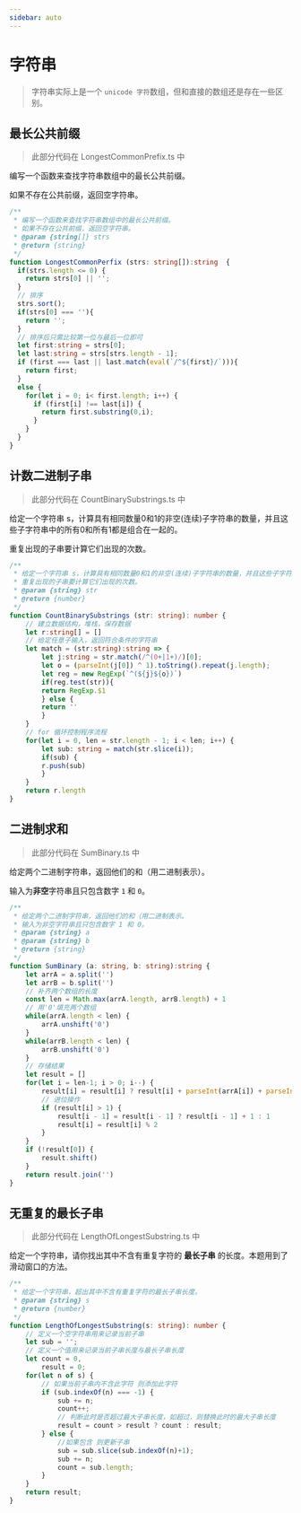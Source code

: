 ```yaml
---
sidebar: auto
---
```


# 字符串

> 字符串实际上是一个 `unicode 字符`数组，但和直接的数组还是存在一些区别。

## 最长公共前缀

> 此部分代码在 LongestCommonPrefix.ts 中

编写一个函数来查找字符串数组中的最长公共前缀。

如果不存在公共前缀，返回空字符串。

```typescript
/**
 * 编写一个函数来查找字符串数组中的最长公共前缀。
 * 如果不存在公共前缀，返回空字符串。
 * @param {string[]} strs 
 * @return {string}
 */
function LongestCommonPerfix (strs: string[]):string  {
  if(strs.length <= 0) {
    return strs[0] || '';
  }
  // 排序
  strs.sort();
  if(strs[0] === ''){
    return '';
  }
  // 排序后只需比较第一位与最后一位即可
  let first:string = strs[0];
  let last:string = strs[strs.length - 1];
  if (first === last || last.match(eval(`/^${first}/`))){
    return first;
  }
  else {
    for(let i = 0; i< first.length; i++) {
      if (first[i] !== last[i]) {
        return first.substring(0,i);
      }
    }
  }
}
```

## 计数二进制子串

> 此部分代码在 CountBinarySubstrings.ts 中

给定一个字符串 s，计算具有相同数量0和1的非空(连续)子字符串的数量，并且这些子字符串中的所有0和所有1都是组合在一起的。

重复出现的子串要计算它们出现的次数。

```typescript
/**
 * 给定一个字符串 s，计算具有相同数量0和1的非空(连续)子字符串的数量，并且这些子字符串中的所有0和所有1都是组合在一起的。
 * 重复出现的子串要计算它们出现的次数。
 * @param {string} str 
 * @return {number}
 */
function CountBinarySubstrings (str: string): number {
    // 建立数据结构，堆栈，保存数据  
    let r:string[] = []
    // 给定任意子输入，返回符合条件的字符串
    let match = (str:string):string => {
        let j:string = str.match(/^(0+|1+)/)[0];
        let o = (parseInt(j[0]) ^ 1).toString().repeat(j.length);
        let reg = new RegExp(`^(${j}${o})`)
        if(reg.test(str)){
        return RegExp.$1
        } else {
        return ''
        }
    }
    // for 循环控制程序流程
    for(let i = 0, len = str.length - 1; i < len; i++) {
        let sub: string = match(str.slice(i));
        if(sub) {
        r.push(sub)
        }
    }
    return r.length
}
```

## 二进制求和

> 此部分代码在 SumBinary.ts 中

给定两个二进制字符串，返回他们的和（用二进制表示）。

输入为**非空**字符串且只包含数字 `1` 和 `0`。

```typescript
/**
 * 给定两个二进制字符串，返回他们的和（用二进制表示。
 * 输入为非空字符串且只包含数字 1 和 0。
 * @param {string} a 
 * @param {string} b 
 * @return {string}
 */
function SumBinary (a: string, b: string):string {
    let arrA = a.split('')
    let arrB = b.split('')
    // 补齐两个数组的长度
    const len = Math.max(arrA.length, arrB.length) + 1
    // 用'0'填充两个数组
    while(arrA.length < len) {
        arrA.unshift('0')
    } 
    while(arrB.length < len) {
        arrB.unshift('0')
    }
    // 存储结果
    let result = []
    for(let i = len-1; i > 0; i--) {
        result[i] = result[i] ? result[i] + parseInt(arrA[i]) + parseInt(arrB[i]) : parseInt(arrA[i]) + parseInt(arrB[i])
        // 进位操作
        if (result[i] > 1) {
            result[i - 1] = result[i - 1] ? result[i - 1] + 1 : 1
            result[i] = result[i] % 2
        }
    }
    if (!result[0]) {
        result.shift()
    }
    return result.join('')
}
```

## 无重复的最长子串

> 此部分代码在 LengthOfLongestSubstring.ts 中

给定一个字符串，请你找出其中不含有重复字符的 **最长子串** 的长度。本题用到了滑动窗口的方法。

```typescript
/**
 * 给定一个字符串，超出其中不含有重复字符的最长子串长度。
 * @param {string} s 
 * @return {number}
 */
function LengthOfLongestSubstring(s: string): number {
    // 定义一个空字符串用来记录当前子串
    let sub = '';
    // 定义一个值用来记录当前子串长度与最长子串长度
    let count = 0,
        result = 0;
    for(let n of s) {
        // 如果当前子串内不含此字符 则添加此字符
        if (sub.indexOf(n) === -1) {
            sub += n;
            count++;
            // 判断此时是否超过最大子串长度，如超过，则替换此时的最大子串长度
            result = count > result ? count : result;
        } else {
            //如果包含 则更新子串
            sub = sub.slice(sub.indexOf(n)+1);
            sub += n;
            count = sub.length;
        }
    }
    return result;
}
```